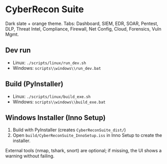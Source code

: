 # CyberRecon Suite

Dark slate + orange theme. Tabs: Dashboard, SIEM, EDR, SOAR, Pentest, DLP,
Threat Intel, Compliance, Firewall, Net Config, Cloud, Forensics, Vuln Mgmt.

## Dev run

- Linux: `./scripts/linux/run_dev.sh`
- Windows: `scripts\\windows\\run_dev.bat`

## Build (PyInstaller)

- Linux: `./scripts/linux/build_exe.sh`
- Windows: `scripts\\windows\\build_exe.bat`

## Windows Installer (Inno Setup)

1) Build with PyInstaller (creates `CyberReconSuite_dist/`)
2) Open `build/CyberReconSuite_InnoSetup.iss` in Inno Setup to create the installer.

External tools (nmap, tshark, snort) are optional; if missing, the UI shows a warning without failing.
